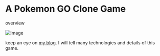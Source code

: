 # A Pokemon GO Clone Game

  overview

![image](http://www.setsuodu.com/images/github/welcome.jpg)

keep an eye on [my blog](http://blog.csdn.net/mseol/article/details/53463981). I will tell many technologies and details of this game.

